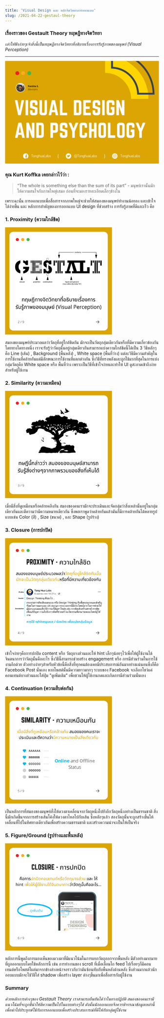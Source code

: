 ```yaml
---
title: 'Visual Design และ หลักจิตวิทยาการออกแบบ'
slug: /2021-04-22-gestaul-theory
---
```


### เรื่องราวของ Gestault Theory ทฤษฎีทางจิตวิทยา

_เล่าให้ฟังง่ายๆเจ้าสิ่งนี้เป็นทฤษฎีทางจิตวิทยาที่อธิบายเรื่องการรับรู้ภาพของมนุษย์ (Visual Perception)_

---

<img src="/img/media-lab/gestault-theory-cover.png" alt="gestault theory cover" />

### คุณ Kurt Koffka เคยกล่าวไว้ว่า :

> “The whole is something else than the sum of its part” - มนุษย์เรานั้นมักให้ความสนใจกับภาพใหญ่เสมอ ก่อนที่จะมองรายละเอียดเล็กๆข้างใน

เพราะฉะนั้น การออกแบบเพื่อสื่อสารจากภาพใหญ่จะช่วยให้สมองของมนุษย์ทำงานน้อยลง และเข้าใจได้ง่ายขึ้น และ หลักการสำคัญของการออกแบบ UI design ที่ช่วยสร้าง การรับรู้ภาพที่ดีและเร็ว คือ

### 1. **Proximity (ความใกล้ชิด)**

<img src="/img/media-lab/gestault-theory-1.png" alt="gestault theory proximity" width="350px" />

สมองของมนุษย์ประมวลผลว่าวัตถุที่อยู่ใกล้ชิดกัน มักจะเป็นวัตถุกลุ่มเดียวกันหรือที่มีความเกี่ยวข้องกันโดยทางใดทางหนึ่ง เราจะรับรู้ว่าวัตถุนั้นอยู่กลุ่มเดียวกันสามารถแบ่งความใกล้ชิดนี้ได้เป็น 3 วิธีหลักๆ คือ Line (เส้น) , Background (พื้นหลัง) , White space (พื้นที่ว่าง) แต่ละวิธีมีความสำคัญในการใช้งานที่คล้ายกันแต่มีลักษณะการใช้งานที่แตกต่างกัน ซึ่งวิธีที่ทรงพลังและถูกใช้มากที่สุดในการแบ่งกลุ่มวัตถุคือ White space หรือ พื้นที่ว่าง เพราะเป็นวิธีที่เข้าใจง่ายและทำให้ UI ดูสะอาดเข้าถึงง่ายสำหรับผู้ใช้งาน

### 2. **Similarity (ความเหมือน)**

<img src="/img/media-lab/gestault-theory-2.png" alt="gestault theory similarity" width="350px" />

เมื่อมีสิ่งที่ดูเหมือนหรือคล้ายคลึงกัน สมองของคนเรามักจะประเมินและจัดกลุ่มว่าสิ่งเหล่านั้นอยู่ในกลุ่มเดียวกันและตีความว่ามีความหมายเดียวกัน ซึ่งพอเราพูดว่าคล้ายกันแล้วมันก็มีการคล้ายกันได้หลายรูปแบบเช่น Color (สี) , Size (ขนาด) , และ Shape (รูปร่าง)

### 3. **Closure (การปกปิด)**

<img src="/img/media-lab/gestault-theory-3.png" alt="gestault theory closure" width="350px" />

เข้าใจง่ายๆคือการปกปิด content หรือ วัตถุบางส่วนและให้ hint เล็กๆน้อยๆไว้เพื่อให้ผู้ใช้งานได้จินตนาการว่าวัตถุนั้นคืออะไร ซึ่งวิธีนี้สามารถช่วยสร้าง engagement หรือ การมีส่วนร่วมในการใช้งานอีกด้วย ตัวอย่างง่ายๆสำหรับหัวข้อนี้คือสิ่งที่ทุกคนต้องเคยมีประสบการณ์กันมาอย่างแน่นอนซึ่งก็คือ Facebook Post นั่นเอง หากโพสต์นั้นมีความยาวมากๆ ระบบของ Facebook จะเลือกโชว์แค่คอนเทนต์บางส่วนและใส่ปุ่ม "ดูเพิ่มเติม" เพื่อชวนให้ผู้ใช้งานกดและเกิดการมีส่วนร่วมนั่นเอง

### 4. **Continuation (ความสืบต่อกัน)**

<img src="/img/media-lab/gestault-theory-4.png" alt="gestault theory continuation" width="350px" />

เป็นหลักการที่สมองของมนุษย์สั่งให้ดวงตาเคลื่อนจากวัตถุหนึ่งไปยังอีกวัตถุหนึ่งอย่างเป็นธรรมชาติ สิ่งนี้มักเกิดขึ้นจากการสร้างเส้นโค้งให้ดวงตาไหลไปกับเส้น ซึ่งหลักๆแล้ว สองวัตถุนั้นจะถูกสร้างขึ้นให้เคลื่อนที่ไปในทิศทางเดียวกันเพื่อสร้างความธรรมชาติ และสร้างความน่าจะเป็นให้เป็นจริง

### 5. **Figure/Ground (รูปร่างและพื้นหลัง)**

<img src="/img/media-lab/gestault-theory-5.png" alt="gestault theory figure/ground" width="350px" />

หลักการนี้พูดถึงการมองเห็นของดวงตาที่มีแนวโน้มในการแยกวัตถุออกจากพื้นหลัง มีตัวอย่างมากมายที่ถูกออกแบบโดยใช้หลักการนี้ เช่น การทำงานของ scroll ที่เมื่อเลื่อนไถ feed ไปเรื่อยๆก็มีคอนเทนต์หรือโพสต์โผล่มาจากข้างล่างหน้าจอราวกับว่ามันซ้อนทับกับพื้นหลังด้านหลัง ซึ่งส่วนมากแล้วนักออบแบบมักจะใช้วิธีใส่ shadow เพื่อสร้าง layer ต่างๆขึ้นมาเพื่อสื่อสารกับผู้ใช้งาน

### Summary

_ด้วยหลักการต่างๆของ Gestault Theory
เราสามารถยืนยันได้ว่าในทางปฏิบัติ สมองของคนเรามีแนวโน้มที่จะถูกชี้นำให้ตีความเป็นไปในแบบต่างๆได้ ดังนั้นนักออกแบบจึงควรพิจารณาข้อมูลเหล่านี้เพื่อนำไปประยุกษ์ใช้กับการออกแบบเพื่อสร้างประสบการณ์ที่ดีให้กับกลุ่มผู้ใช้งาน_
